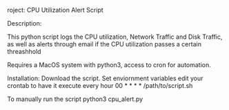 roject: CPU Utilization Alert Script

Description:

This python script logs the CPU utilization, Network Traffic and Disk Traffic, as well as alerts through 
email if the CPU utilization passes a certain threashhold

Requires a MacOS system with python3, access to cron for automation.

Installation:
Download the script.
Set enviornment variables
edit your crontab to have it execute every hour 00 * * * * /path/to/script.sh



To manually run the script python3 cpu_alert.py

